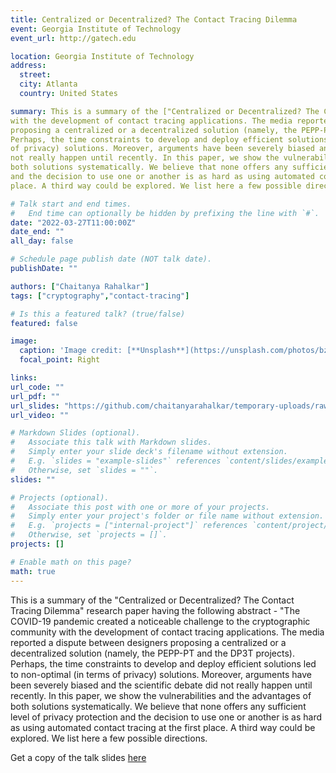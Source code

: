```yaml
---
title: Centralized or Decentralized? The Contact Tracing Dilemma
event: Georgia Institute of Technology
event_url: http://gatech.edu

location: Georgia Institute of Technology
address:
  street: 
  city: Atlanta
  country: United States

summary: This is a summary of the ["Centralized or Decentralized? The Contact Tracing Dilemma"](https://eprint.iacr.org/2020/531.pdf) research paper having the following abstract - "The COVID-19 pandemic created a noticeable challenge to the cryptographic community
with the development of contact tracing applications. The media reported a dispute between designers
proposing a centralized or a decentralized solution (namely, the PEPP-PT and the DP3T projects).
Perhaps, the time constraints to develop and deploy efficient solutions led to non-optimal (in terms
of privacy) solutions. Moreover, arguments have been severely biased and the scientific debate did
not really happen until recently. In this paper, we show the vulnerabilities and the advantages of
both solutions systematically. We believe that none offers any sufficient level of privacy protection
and the decision to use one or another is as hard as using automated contact tracing at the first
place. A third way could be explored. We list here a few possible directions."

# Talk start and end times.
#   End time can optionally be hidden by prefixing the line with `#`.
date: "2022-03-27T11:00:00Z"
date_end: ""
all_day: false

# Schedule page publish date (NOT talk date).
publishDate: ""

authors: ["Chaitanya Rahalkar"]
tags: ["cryptography","contact-tracing"]

# Is this a featured talk? (true/false)
featured: false

image:
  caption: 'Image credit: [**Unsplash**](https://unsplash.com/photos/bzdhc5b3Bxs)'
  focal_point: Right

links: 
url_code: ""
url_pdf: ""
url_slides: "https://github.com/chaitanyarahalkar/temporary-uploads/raw/master/CS-8803-SCP.pdf"
url_video: ""

# Markdown Slides (optional).
#   Associate this talk with Markdown slides.
#   Simply enter your slide deck's filename without extension.
#   E.g. `slides = "example-slides"` references `content/slides/example-slides.md`.
#   Otherwise, set `slides = ""`.
slides: ""

# Projects (optional).
#   Associate this post with one or more of your projects.
#   Simply enter your project's folder or file name without extension.
#   E.g. `projects = ["internal-project"]` references `content/project/deep-learning/index.md`.
#   Otherwise, set `projects = []`.
projects: []

# Enable math on this page?
math: true
---
```


This is a summary of the "Centralized or Decentralized? The Contact Tracing Dilemma" research paper having the following abstract - "The COVID-19 pandemic created a noticeable challenge to the cryptographic community
with the development of contact tracing applications. The media reported a dispute between designers
proposing a centralized or a decentralized solution (namely, the PEPP-PT and the DP3T projects).
Perhaps, the time constraints to develop and deploy efficient solutions led to non-optimal (in terms
of privacy) solutions. Moreover, arguments have been severely biased and the scientific debate did
not really happen until recently. In this paper, we show the vulnerabilities and the advantages of
both solutions systematically. We believe that none offers any sufficient level of privacy protection
and the decision to use one or another is as hard as using automated contact tracing at the first
place. A third way could be explored. We list here a few possible directions.

Get a copy of the talk slides [here](https://github.com/chaitanyarahalkar/temporary-uploads/raw/master/CS-8803-SCP.pdf)
